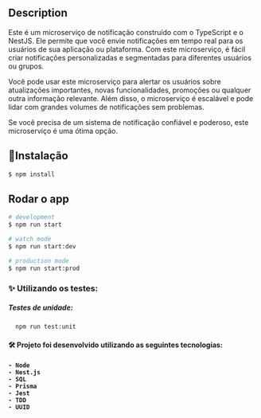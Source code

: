 
## Description

Este é um microserviço de notificação construído com o TypeScript e o NestJS. Ele permite que você envie notificações em tempo real para os usuários de sua aplicação ou plataforma. Com este microserviço, é fácil criar notificações personalizadas e segmentadas para diferentes usuários ou grupos. 

Você pode usar este microserviço para alertar os usuários sobre atualizações importantes, novas funcionalidades, promoções ou qualquer outra informação relevante. Além disso, o microserviço é escalável e pode lidar com grandes volumes de notificações sem problemas. 

Se você precisa de um sistema de notificação confiável e poderoso, este microserviço é uma ótima opção.

## :rocket:Instalação

```bash
$ npm install
```

## Rodar o app

```bash
# development
$ npm run start

# watch mode
$ npm run start:dev

# production mode
$ npm run start:prod
```

<h3>✨ Utilizando os testes:</h3>

<h5> Testes de unidade: </h5>

      npm run test:unit

<h4> 🛠 Projeto foi desenvolvido utilizando as seguintes tecnologias: <h4>

    - Node
    - Nest.js
    - SQL 
    - Prisma
    - Jest
    - TDD 
    - UUID


